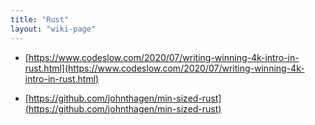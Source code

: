 ```yaml
---
title: "Rust"
layout: "wiki-page"
---
```


* [https://www.codeslow.com/2020/07/writing-winning-4k-intro-in-rust.html](https://www.codeslow.com/2020/07/writing-winning-4k-intro-in-rust.html)

* [https://github.com/johnthagen/min-sized-rust](https://github.com/johnthagen/min-sized-rust)

